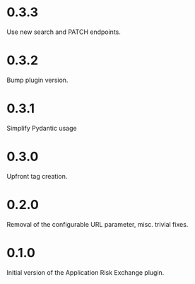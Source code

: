 # 0.3.3

Use new search and PATCH endpoints.

# 0.3.2

Bump plugin version.

# 0.3.1

Simplify Pydantic usage

# 0.3.0

Upfront tag creation.

# 0.2.0

Removal of the configurable URL parameter, misc. trivial fixes.

# 0.1.0

Initial version of the Application Risk Exchange plugin.
